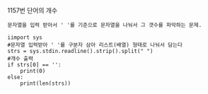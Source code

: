 1157번 단어의 개수

	문자열을 입력 받아서 ' '를 기준으로 문자열을 나눠서 그 갯수를 파악하는 문제.
```
iimport sys
#문자열 입력받아 ' '를 구분자 삼아 리스트(배열) 형태로 나눠서 담는다
strs = sys.stdin.readline().strip().split(" ")
#개수 출력
if strs[0] == '':
    print(0)
else:
    print(len(strs))

```
